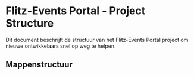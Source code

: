 # Flitz-Events Portal - Project Structure

Dit document beschrijft de structuur van het Flitz-Events Portal project om nieuwe ontwikkelaars snel op weg te helpen.

## Mappenstructuur

